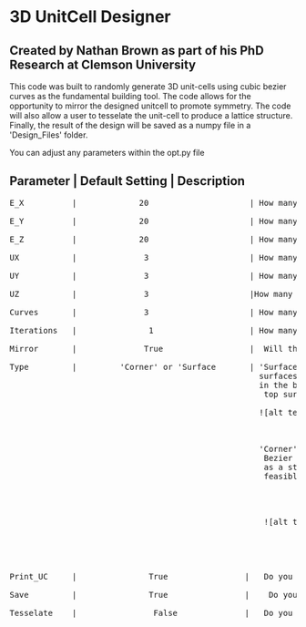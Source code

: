 # 3D UnitCell Designer
## Created by Nathan Brown as part of his PhD Research at Clemson University

This code was built to randomly generate 3D unit-cells using cubic bezier curves
as the fundamental building tool. The code allows for the opportunity to mirror the designed 
unitcell to promote symmetry. The code will also allow a user to tesselate the unit-cell to produce
a lattice structure. Finally, the result of the design will be saved as a numpy file in a 'Design_Files' folder.


You can adjust any parameters within the opt.py file

Parameter    |      Default Setting               | Description 
-------------------------------------------------------------------------------------------------------------------------
<pre>
E_X          |             20                     | How many elements in the X direction? This value is doubled if Mirror=True

E_Y          |             20                     | How many elements in the Y direction? This value is doubled if Mirror=True

E_Z          |             20                     | How many elements in the Z direction? This value is doubled if Mirror=True

UX           |              3                     | How many tesselations will the unit-cell undergo in the X direction?

UY           |              3                     | How many tesselations will the unit-cell undergo in the Y direction?

UZ           |              3                     |How many tesselations will the unit-cell undergo in the Z direction?

Curves       |              3                     | How many Bezier Curves will make up an individual unitcell? If Mirror=True this will define how many curves defined the                                                          original quater of the unitcell.

Iterations   |               1                    | How many unique unitcells designs do you want to produce?

Mirror       |              True                  |  Will the original design be mirrored about the X, Y, and Z axes. Mirror must be True to Tesselate

Type         |         'Corner' or 'Surface       | 'Surface' will use the entire top and bottom 
                                                    surfaces as potential starting and ending points for the bezier curve. A random point
                                                    in the bottom surface will be used as the start point and a random point on the 
                                                     top surface will be used as the ending point of the curve. 
    
                                                    ![alt text](https://user-images.githubusercontent.com/62954304/146243368-e2235a12-2873-4fdd-b33e-4e8a04152a01.png)

    
    
                                                    'Corner' will use the 8 cubic corners as potential starting and ending points for the 
                                                     Bezier curve. The unit-cell build will not terminate until each corner has been used
                                                     as a start or ending point at least once. This ensures that the build delivers a practical and 
                                                     feasible unit-cell solutions.
                                                     
                                                     
                                                     
                                                     
                                                     ![alt text](https://user-images.githubusercontent.com/62954304/146243315-9c774d32-b168-45b8-8f2b-20fdb76fcec8.png)

                                                     
                                                     
                                                     
                                                     
Print_UC     |               True                |   Do you want to print a visual representation of the unitcell? This is represented as a scatter plot and can be changed to an                                                       alternative method

Save         |               True                |    Do you want to save the design as a numpy file to use in exterior applications?

Tesselate    |                False              |   Do you want to tesselate the original unit-cell in the X, Y, and Z directions according to UX,UY, and UZ?
</pre>
